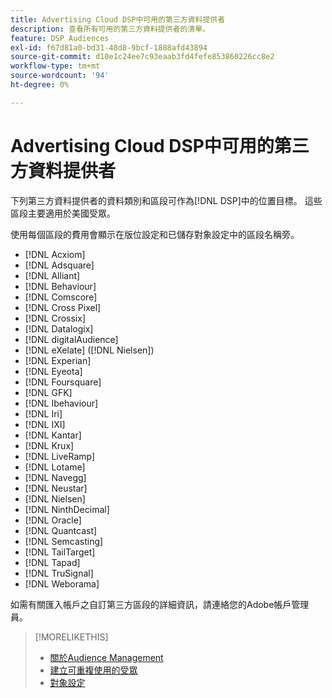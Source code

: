 ```yaml
---
title: Advertising Cloud DSP中可用的第三方資料提供者
description: 查看所有可用的第三方資料提供者的清單。
feature: DSP Audiences
exl-id: f67d81a0-bd31-48d8-9bcf-1888afd43894
source-git-commit: d10e1c24ee7c93eaab3fd4fefe853860226cc8e2
workflow-type: tm+mt
source-wordcount: '94'
ht-degree: 0%

---
```


<!-- feature: audiences -->

# Advertising Cloud DSP中可用的第三方資料提供者

下列第三方資料提供者的資料類別和區段可作為[!DNL DSP]中的位置目標。 這些區段主要適用於美國受眾。

使用每個區段的費用會顯示在版位設定和已儲存對象設定中的區段名稱旁。

* [!DNL Acxiom]
* [!DNL Adsquare]
* [!DNL Alliant]
* [!DNL Behaviour]
* [!DNL Comscore]
* [!DNL Cross Pixel]
* [!DNL Crossix]
* [!DNL Datalogix]
* [!DNL digitalAudience]
* [!DNL eXelate] ([!DNL Nielsen])
* [!DNL Experian]
* [!DNL Eyeota]
* [!DNL Foursquare]
* [!DNL GFK]
* [!DNL Ibehaviour]
* [!DNL Iri]
* [!DNL IXI]
* [!DNL Kantar]
* [!DNL Krux]
* [!DNL LiveRamp]
* [!DNL Lotame]
* [!DNL Navegg]
* [!DNL Neustar]
* [!DNL Nielsen]
* [!DNL NinthDecimal]
* [!DNL Oracle]
* [!DNL Quantcast]
* [!DNL Semcasting]
* [!DNL TailTarget]
* [!DNL Tapad]
* [!DNL TruSignal]
* [!DNL Weborama]

如需有關匯入帳戶之自訂第三方區段的詳細資訊，請連絡您的Adobe帳戶管理員。

>[!MORELIKETHIS]
>
>* [關於Audience Management](audience-about.md)
>* [建立可重複使用的受眾](reusable-audience-create.md)
>* [對象設定](audience-settings.md)

